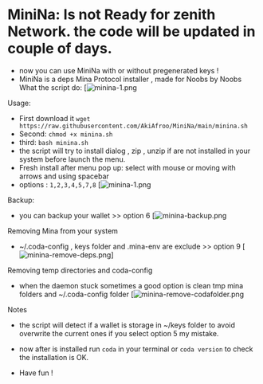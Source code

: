 # MiniNa: Is not Ready for zenith Network. the code will be updated in couple of days.
* now you can use MiniNa with or without pregenerated keys !
* MiniNa is a deps Mina Protocol installer , made for Noobs by Noobs
What the script do:
[![minina-1.png](https://i.postimg.cc/26zbRF57/minina-1.png)

Usage:
* First download it ```wget https://raw.githubusercontent.com/AkiAfroo/MiniNa/main/minina.sh```
* Second: `chmod +x minina.sh` 
* third:  `bash minina.sh`
* the script will try to install dialog , zip , unzip if are not installed in your system before launch the menu.
* Fresh install after menu pop up: select with mouse or moving with arrows and using spacebar
* options : ```1,2,3,4,5,7,8```
[![minina-1.png](https://i.postimg.cc/26zbRF57/minina-1.png)

Backup:
* you can backup your wallet >> option 6
[![minina-backup.png](https://i.postimg.cc/MKshyWR6/minina-backup.png)


Removing Mina from your system
* ~/.coda-config , keys folder and .mina-env are exclude >> option 9
[![minina-remove-deps.png](https://i.postimg.cc/zG7SLBR7/minina-remove-deps.png)]

Removing temp directories and coda-config
* when the daemon stuck sometimes a good option is clean tmp mina folders and ~/.coda-config folder
[![minina-remove-codafolder.png](https://i.postimg.cc/QdzCnZLs/minina-remove-codafolder.png)

Notes
* the script will detect if a wallet is storage in ~/keys folder to avoid overwrite the current ones if you select option 5 my mistake.

* now after is installed run ```coda``` in your terminal or ```coda version``` to check the installation is OK.
* Have fun !
